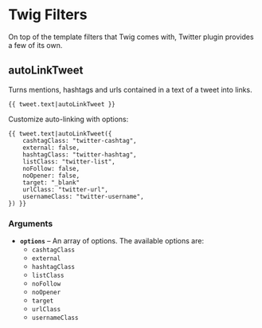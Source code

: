 # Twig Filters

On top of the template filters that Twig comes with, Twitter plugin provides a few of its own.

## autoLinkTweet

Turns mentions, hashtags and urls contained in a text of a tweet into links.

```twig
{{ tweet.text|autoLinkTweet }}
```

Customize auto-linking with options:
```twig
{{ tweet.text|autoLinkTweet({
    cashtagClass: "twitter-cashtag",
    external: false,
    hashtagClass: "twitter-hashtag",
    listClass: "twitter-list",
    noFollow: false,
    noOpener: false,
    target: "_blank"
    urlClass: "twitter-url",
    usernameClass: "twitter-username",
}) }}
```

### Arguments

- **`options`** – An array of options. The available options are:
    - `cashtagClass`
    - `external`
    - `hashtagClass`
    - `listClass`
    - `noFollow`
    - `noOpener`
    - `target`
    - `urlClass`
    - `usernameClass`